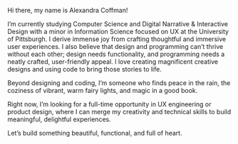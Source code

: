 Hi there, my name is Alexandra Coffman!

I’m currently studying Computer Science and Digital Narrative & Interactive Design with a minor in Information Science focused on UX at the University of Pittsburgh. I derive immense joy from crafting thoughtful and immersive user experiences. I also believe that design and programming can’t thrive without each other; design needs functionality, and programming needs a neatly crafted, user-friendly appeal. I love creating magnificent creative designs and using code to bring those stories to life.

Beyond designing and coding, I’m someone who finds peace in the rain, the coziness of vibrant, warm fairy lights, and magic in a good book. 

Right now, I’m looking for a full-time opportunity in UX engineering or product design, where I can merge my creativity and technical skills to build meaningful, delightful experiences.

Let’s build something beautiful, functional, and full of heart.
